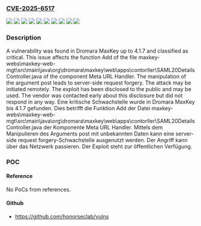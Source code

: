 ### [CVE-2025-6517](https://cve.mitre.org/cgi-bin/cvename.cgi?name=CVE-2025-6517)
![](https://img.shields.io/static/v1?label=Product&message=MaxKey&color=blue)
![](https://img.shields.io/static/v1?label=Version&message=4.1.0%20&color=brightgreen)
![](https://img.shields.io/static/v1?label=Version&message=4.1.1%20&color=brightgreen)
![](https://img.shields.io/static/v1?label=Version&message=4.1.2%20&color=brightgreen)
![](https://img.shields.io/static/v1?label=Version&message=4.1.3%20&color=brightgreen)
![](https://img.shields.io/static/v1?label=Version&message=4.1.4%20&color=brightgreen)
![](https://img.shields.io/static/v1?label=Version&message=4.1.5%20&color=brightgreen)
![](https://img.shields.io/static/v1?label=Version&message=4.1.6%20&color=brightgreen)
![](https://img.shields.io/static/v1?label=Version&message=4.1.7%20&color=brightgreen)
![](https://img.shields.io/static/v1?label=Vulnerability&message=Server-Side%20Request%20Forgery&color=brightgreen)

### Description

A vulnerability was found in Dromara MaxKey up to 4.1.7 and classified as critical. This issue affects the function Add of the file maxkey-webs\maxkey-web-mgt\src\main\java\org\dromara\maxkey\web\apps\contorller\SAML20DetailsController.java of the component Meta URL Handler. The manipulation of the argument post leads to server-side request forgery. The attack may be initiated remotely. The exploit has been disclosed to the public and may be used. The vendor was contacted early about this disclosure but did not respond in any way.
Eine kritische Schwachstelle wurde in Dromara MaxKey bis 4.1.7 gefunden. Dies betrifft die Funktion Add der Datei maxkey-webs\maxkey-web-mgt\src\main\java\org\dromara\maxkey\web\apps\contorller\SAML20DetailsController.java der Komponente Meta URL Handler. Mittels dem Manipulieren des Arguments post mit unbekannten Daten kann eine server-side request forgery-Schwachstelle ausgenutzt werden. Der Angriff kann über das Netzwerk passieren. Der Exploit steht zur öffentlichen Verfügung.

### POC

#### Reference
No PoCs from references.

#### Github
- https://github.com/honorseclab/vulns

